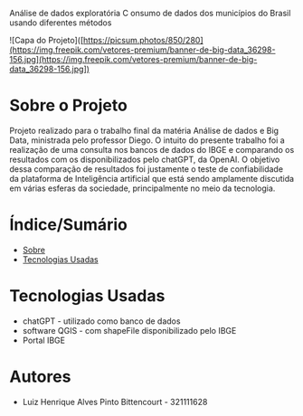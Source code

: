 Análise de dados exploratória C onsumo de dados dos municípios do Brasil usando diferentes métodos


![Capa do Projeto]([https://picsum.photos/850/280](https://img.freepik.com/vetores-premium/banner-de-big-data_36298-156.jpg](https://img.freepik.com/vetores-premium/banner-de-big-data_36298-156.jpg])

# Sobre o Projeto
Projeto realizado para o trabalho final da matéria Análise de dados e Big Data, ministrada pelo professor Diego. O intuito do presente trabalho foi a realização de uma consulta nos bancos de dados do IBGE e comparando os resultados com os disponibilizados pelo chatGPT, da OpenAI. O objetivo dessa comparação de resultados foi justamente o teste de confiabilidade da plataforma de Inteligência artificial que está sendo amplamente discutida em várias esferas da sociedade, principalmente no meio da tecnologia. 


# Índice/Sumário

* [Sobre](#sobre-o-projeto)
* [Tecnologias Usadas](#tecnologias-usadas)


# Tecnologias Usadas

- chatGPT - utilizado como banco de dados
- software QGIS - com shapeFile disponibilizado pelo IBGE
- Portal IBGE


# Autores

- Luiz Henrique Alves Pinto Bittencourt - 321111628



